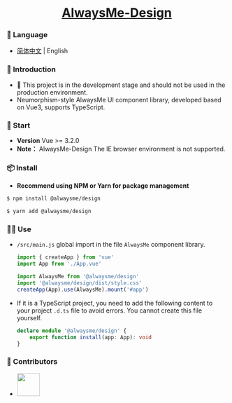 <h1 align="center">
  <a href="https://www.alwaysme.org" target="_blank">AlwaysMe-Design</a>
</h1>

### 💬 Language
-   [简体中文](./README.md) | English


### 📌 Introduction
-   👻 This project is in the development stage and should not be used in the production environment.
-   Neumorphism-style AlwaysMe UI component library, developed based on Vue3, supports TypeScript.

### 💫 Start
-   **Version** Vue >= 3.2.0
-   **Note：** AlwaysMe-Design The IE browser environment is not supported.

### 📦️ Install

-   **Recommend using NPM or Yarn for package management**
```bash
$ npm install @alwaysme/design
```
```bash
$ yarn add @alwaysme/design
```

### 🧑‍💻 Use

-   `/src/main.js` global import in the file `AlwaysMe` component library.

    ```javascript
    import { createApp } from 'vue'
    import App from './App.vue'

    import AlwaysMe from '@alwaysme/design'
    import '@alwaysme/design/dist/style.css'
    createApp(App).use(AlwaysMe).mount('#app')
    ```

-   If it is a TypeScript project, you need to add the following content to your project `.d.ts` file to avoid errors. You cannot create this file yourself.

    ```typescript
    declare module '@alwaysme/design' {
        export function install(app: App): void
    }
    ```

###  📌 Contributors
-   <a href="https://github.com/Alwaysmeo" target="_blank"><img src="https://avatars.githubusercontent.com/u/62600916?v=4" height="52"></a>
